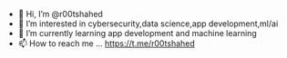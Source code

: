 - 👋 Hi, I’m @r00tshahed
- 👀 I’m interested in cybersecurity,data science,app development,ml/ai
- 🌱 I’m currently learning app development and machine learning
- 📫 How to reach me ... https://t.me/r00tshahed

<!---
r00tshahed/r00tshahed is a ✨ special ✨ repository because its `README.md` (this file) appears on your GitHub profile.
You can click the Preview link to take a look at your changes.
--->
